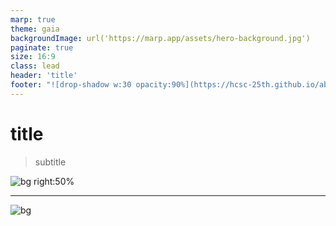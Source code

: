 ```yaml
---
marp: true
theme: gaia
backgroundImage: url('https://marp.app/assets/hero-background.jpg')
paginate: true
size: 16:9
class: lead
header: 'title'
footer: "![drop-shadow w:30 opacity:90%](https://hcsc-25th.github.io/about/img/hcsc-lab-logo-circle.png) &copy; hcsc 25th"
---
```

<!--
_paginate: false
_header: ''
 -->

# title

> subtitle

![bg right:50%](https://hcsc-25th.github.io/about/img/hcsc-lab-logo.png)

---
![bg](https://i.imgur.com/EGa9uS8.png)